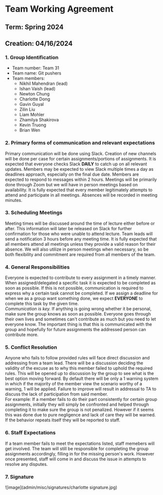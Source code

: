 # Team Working Agreement
## Term: Spring 2024
## Creation: 04/16/2024

### **1. Group Identification**<br>
- Team number: Team 31
- Team name: Git pushers
- Team members:
  - Nikhil Mahendran (lead)
  - Ishan Vaish (lead)
  - Newton Chung
  - Charlotte Dong
  - Gavin Guyal
  - Zilin Liu
  - Liam Mohler
  - Zhamilya Shakirova
  - Kevin Truong
  - Brian Wen

### **2. Primary forms of communication and relevant expectations**

Primary communication will be done using Slack. Creation of new channels will be done per case for certain assignments/portions of assignments. It is expected that everyone checks Slack **DAILY** to catch up on all relevant updates. Members may be expected to view Slack multiple times a day as deadlines approach, especially on the final due date. Members are expected to respond to messages within 2 hours. Meetings will be primarily done through Zoom but we will have in person meetings based on availability. It is fully expected that every member legitimately attempts to attend and participate in all meetings. Absences will be recorded in meeting minutes.

### **3. Scheduling Meetings**

Meeting times will be discussed around the time of lecture either before or after. This information will later be released on Slack for further confirmation for those who were unable to attend lecture. Team leads will send a notification 3 hours before any meeting time. It is fully expected that all members attend all meetings unless they provide a valid reason for their absence. We will also utilize in person meetings when necessary, so be both flexibility and commitment are required from all members of the team.

### **4. General Responsibilities**

Everyone is expected to contribute to every assignment in a timely manner. When assigned/delegated a specific task it is expected to be completed as soon as possible. If this is not possible, communication is required to express why a certain task cannot be completed. If we assign a deadline for when we as a group want something done, we expect **EVERYONE** to complete this task by the given time. <br>
_Communication is key._ If anything is going wrong whether it be personal, make sure the group knows as soon as possible. Everyone goes through their own lives and sometimes can't contribute as much but you need to let everyone know. The important thing is that this is communicated with the group and hopefully for future assignments the addressed person can contribute more. 

### **5. Conflict Resolution**

Anyone who fails to follow provided rules will face direct discussion and addressing from a team lead. There will be a discussion deciding the validity of the excuse as to why this member failed to uphold the required rules. This will be opened up to discussion by the group to see what is the best option moving forward. By default there will be only a 1 warning system in which if the majority of the member view the scenario worthy of a warning, 1 will be applied. Failure to improve will result in addressal to TA to discuss the lack of participation from said member. <br>
For example: If a member fails to do their part consistently for certain group assignments, initially they will simply be confronted and helped through completing it to make sure the group is not penalized. However if it seems this was done due to pure negligence and lack of care they will be warned. If the behavior repeats itself they will be reported to staff.

### **6. Staff Expectations**

If a team member fails to meet the expectations listed, staff memebers will get involved. The team will still be responsible for completing the group assignments accordingly, filling in for the missing person's work. However once presented, staff will come in and discuss the issue in attempts to resolve any disputes. 

### **7. Signature**

![image](admin/misc/signatures/charlotte signature.jpg)
